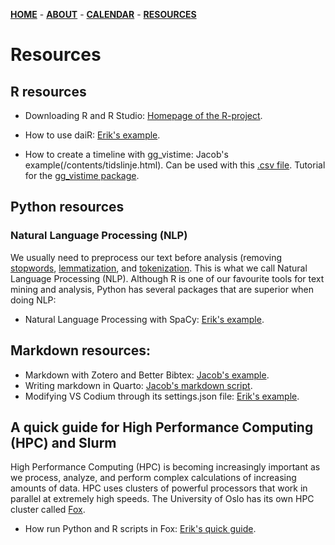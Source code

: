 [**HOME**](/index.md) - [**ABOUT**](/about.md) - [**CALENDAR**](/calendar.md) - [**RESOURCES**](/resources.md)

# Resources

## R resources

* Downloading R and R Studio: [Homepage of the R-project](https://cran.r-project.org/).

* How to use daiR: [Erik's example](/contents/using_dair.html).

* How to create a timeline with gg_vistime: Jacob's example(/contents/tidslinje.html). Can be used with this [.csv file](/contents/tidslinje.csv). Tutorial for the [gg_vistime package](https://shosaco.github.io/vistime/articles/gg_vistime-vignette.html).

## Python resources

### Natural Language Processing (NLP)

We usually need to preprocess our text before analysis (removing [stopwords](https://kavita-ganesan.com/what-are-stop-words/#.Y9kqAq3MJaQ), [lemmatization](https://www.techtarget.com/searchenterpriseai/definition/lemmatization), and [tokenization](https://www.geeksforgeeks.org/nlp-how-tokenizing-text-sentence-words-works/). This is what we call Natural Language Processing (NLP). Although R is one of our favourite tools for text mining and analysis, Python has several packages that are superior when doing NLP:

* Natural Language Processing with SpaCy: [Erik's example](/contents/spacy_language_processing.html).

## Markdown resources:

* Markdown with Zotero and Better Bibtex: [Jacob's example](/contents/betterbibtex/markdown_zotero.html). 
* Writing markdown in Quarto: [Jacob's markdown script](/contents/miniguide_quarto.qmd).
* Modifying VS Codium through its settings.json file: [Erik's example](/contents/optimizing_vs_codium.html).

## A quick guide for High Performance Computing (HPC) and Slurm

High Performance Computing (HPC) is becoming increasingly important as we process, analyze, and perform complex calculations of increasing amounts of data. HPC uses clusters of powerful processors that work in parallel at extremely high speeds. The University of Oslo has its own HPC cluster called [Fox](https://www.uio.no/english/services/it/research/hpc/fox/index.html).

* How run Python and R scripts in Fox: [Erik's quick guide](/contents/quick_guide_to_hpc_and_slurm.html).

